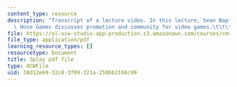 ```yaml
---
content_type: resource
description: "Transcript of a lecture video. In this lecture, Sean Baptiste from Fire\
  \ Hose Games discusses promotion and community for video games.\t\t\t\t"
file: https://ol-ocw-studio-app-production.s3.amazonaws.com/courses/cms-611j-creating-video-games-fall-2014/38d12e6932c83f09321a259bb2166c99_zaabQDKK8WY.pdf
file_type: application/pdf
learning_resource_types: []
resourcetype: Document
title: 3play pdf file
type: OCWFile
uid: 38d12e69-32c8-3f09-321a-259bb2166c99
---
```

